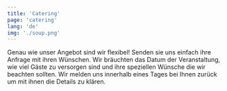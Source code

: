 ```yaml
---
title: 'Catering'
page: 'catering'
lang: 'de'
img: './soup.png'
---
```


Genau wie unser Angebot sind wir flexibel! Senden sie uns einfach ihre Anfrage mit ihren Wünschen. Wir bräuchten das Datum der Veranstaltung, wie viel Gäste zu versorgen sind und ihre speziellen Wünsche die wir beachten sollten. Wir melden uns innerhalb eines Tages bei Ihnen zurück um mit ihnen die Details zu klären.
